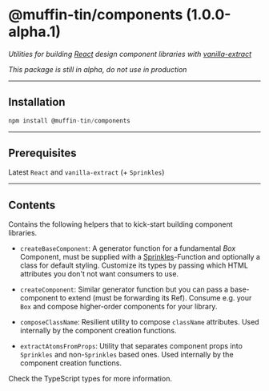 # @muffin-tin/components (1.0.0-alpha.1)

_Utilities for building [React](https://react.dev) design component libraries with [vanilla-extract](https://vanilla-extract.style/)_

_This package is still in alpha, do not use in production_

---

## Installation

```js
npm install @muffin-tin/components
```

---

## Prerequisites

Latest `React` and `vanilla-extract` (+ `Sprinkles`)

---

## Contents

Contains the following helpers that to kick-start building component libraries.

- `createBaseComponent`: A generator function for a fundamental _Box_ Component, must be supplied with a [Sprinkles](https://vanilla-extract.style/documentation/packages/sprinkles/)-Function and optionally a class for default styling. Customize its types by passing which HTML attributes you don't not want consumers to use.

- `createComponent`: Similar generator function but you can pass a base-component to extend (must be forwarding its Ref). Consume e.g. your `Box` and compose higher-order components for your library.

- `composeClassName`: Resilient utility to compose `className` attributes. Used internally by the component creation functions.

- `extractAtomsFromProps`: Utility that separates component props into `Sprinkles` and non-`Sprinkles` based ones. Used internally by the component creation functions.

Check the TypeScript types for more information.
